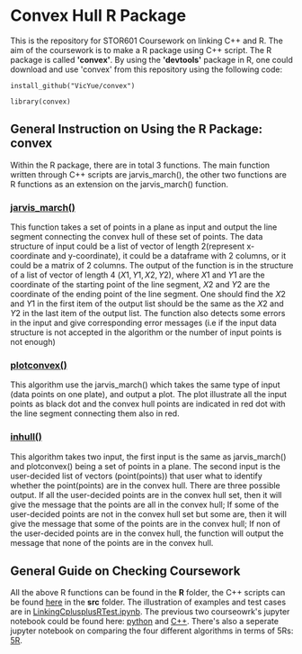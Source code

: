 # Convex Hull R Package
This is the repository for STOR601 Coursework on linking C++ and R. The aim of the coursework is to make a R package using C++ script. The R package is called **'convex'**. By using the **'devtools'** package in R, one could download and use 'convex' from this repository using the following code:
```
install_github("VicYue/convex")

library(convex)
```

## General Instruction on Using the R Package: convex
Within the R package, there are in total 3 functions. The main function written through C++ scripts are jarvis_march(), the other two functions are R functions as an extension on the jarvis_march() function.

### [jarvis_march()](jarvis_march.R)
This function takes a set of points in a plane as input and output the line segment connecting the convex hull of these set of points. The data structure of input could be a list of vector of length 2(represent x-coordinate and y-coordinate), it could be a dataframe with 2 columns, or it could be a matrix of 2 columns. The output of the function is in the structure of a list of vector of length 4 $(X1,Y1,X2,Y2)$, where $X1$ and $Y1$ are the coordinate of the starting point of the line segment, $X2$ and $Y2$ are the coordinate of the ending point of the line segment. One should find the $X2$ and $Y1$ in the first item of the output list should be the same as the $X2$ and $Y2$ in the last item of the output list. The function also detects some errors in the input and give corresponding error messages (i.e if the input data structure is not accepted in the algorithm or the number of input points is not enough)

### [plotconvex()](plott.R)
This algorithm use the jarvis_march() which takes the same type of input (data points on one plate), and output a plot. The plot illustrate all the input points as black dot and the convex hull points are indicated in red dot with the line segment connecting them also in red. 


### [inhull()](in_hull.R)
This algorithm takes two input, the first input is the same as jarvis_march() and plotconvex() being a set of points in a plane. The second input is the user-decided list of vectors (point(points)) that user what to identify whether the point(points) are in the convex hull. There are three possible output. If all the user-decided points are in the convex hull set, then it will give the message that the points are all in the convex hull; If some of the user-decided points are not in the convex hull set but some are, then it will give the message that some of the points are in the convex hull; If non of the user-decided points are in the convex hull, the function will output the message that none of the points are in the convex hull.

## General Guide on Checking Coursework
All the above R functions can be found in the **R** folder, the C++ scripts can be found [here](jm.cpp) in the **src** folder. The illustration of examples and test cases are in [LinkingCplusplusRTest.ipynb](LinkingCplusplusRTest.ipynb). The previous two courseowrk's jupyter notebook could be found here: [python](PythonCoursework.ipynb) and [C++](CppCoursework.ipynb). There's also a seperate jupyter notebook on comparing the four different algorithms in terms of 5Rs: [5R](5R.ipynb).
